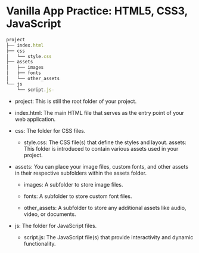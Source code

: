 

# Vanilla App Practice: HTML5, CSS3, JavaScript

```js
project
├── index.html
├── css
│   └── style.css
├── assets
│   ├── images
│   ├── fonts
│   └── other_assets
└── js
    └── script.js-

```

- project: This is still the root folder of your project.

- index.html: The main HTML file that serves as the entry point of your web application.

- css: The folder for CSS files.

  - style.css: The CSS file(s) that define the styles and layout. assets: This folder is introduced to contain various assets used in your project.

- assets: You can place your image files, custom fonts, and other assets in their respective subfolders within the assets folder.

  - images: A subfolder to store image files.

  - fonts: A subfolder to store custom font files.

  - other_assets: A subfolder to store any additional assets like audio, video, or documents.

- js: The folder for JavaScript files.

  - script.js: The JavaScript file(s) that provide interactivity and dynamic functionality.
